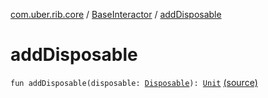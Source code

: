 [com.uber.rib.core](../index.md) / [BaseInteractor](index.md) / [addDisposable](./add-disposable.md)

# addDisposable

`fun addDisposable(disposable: `[`Disposable`](http://reactivex.io/RxJava/javadoc/io/reactivex/disposables/Disposable.html)`): `[`Unit`](https://kotlinlang.org/api/latest/jvm/stdlib/kotlin/-unit/index.html) [(source)](https://github.com/asvid/GdzieTaBiedra/tree/master/app/src/main/java/com/uber/rib/core/BaseInteractor.kt#L15)